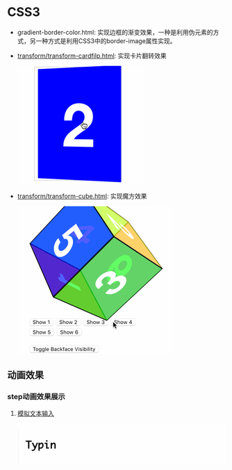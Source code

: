 # CSS3

- gradient-border-color.html: 实现边框的渐变效果，一种是利用伪元素的方式，另一种方式是利用CSS3中的border-image属性实现。

- [transform/transform-cardfilp.html](http://xchb.work/CSS3/transform/transform-cardfilp.html): 实现卡片翻转效果

  ![卡片](preview/transform-cardflip.gif)

- [transform/transform-cube.html](http://xchb.work/CSS3/transform/transform-cube.html): 实现魔方效果

  ![魔方](preview/transform-cube.gif)

## 动画效果
### step动画效果展示
1. [模拟文本输入](http://xchb.word/CSS3/animation/animation-step-typing.html)

   ![文本输入](preview/step-typing.gif)